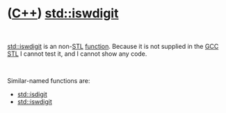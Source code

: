 



 

 

 

 

 

([C++](Cpp.htm)) [std::iswdigit](CppIswdigit.htm)
=================================================

 

[std::iswdigit](CppIswdigit.htm) is an non-[STL](CppStl.htm)
[function](CppFunction.htm). Because it is not supplied in the
[GCC](CppGcc.htm) [STL](CppStl.htm) I cannot test it, and I cannot show
any code.

 

Similar-named functions are:

-   [std::isdigit](CppIsdigit.htm)
-   [std::iswdigit](CppIswdigit.htm)

 

 

 

 

 





 



